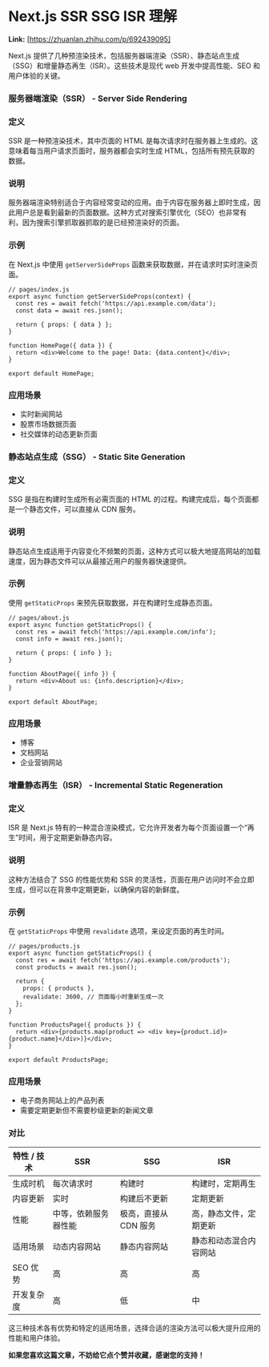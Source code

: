 # Next.js SSR SSG ISR 理解



 **Link:** [https://zhuanlan.zhihu.com/p/692439095]



Next.js 提供了几种预渲染技术，包括服务器端渲染（SSR）、静态站点生成（SSG）和增量静态再生（ISR）。这些技术是现代 web 开发中提高性能、SEO 和用户体验的关键。

### 服务器端渲染（SSR） - Server Side Rendering  
### 定义  

SSR 是一种预渲染技术，其中页面的 HTML 是每次请求时在服务器上生成的。这意味着每当用户请求页面时，服务器都会实时生成 HTML，包括所有预先获取的数据。

### 说明  

服务器端渲染特别适合于内容经常变动的应用。由于内容在服务器上即时生成，因此用户总是看到最新的页面数据。这种方式对搜索引擎优化（SEO）也非常有利，因为搜索引擎抓取器抓取的是已经预渲染好的页面。

### 示例  

在 Next.js 中使用 `getServerSideProps` 函数来获取数据，并在请求时实时渲染页面。

```
// pages/index.js
export async function getServerSideProps(context) {
  const res = await fetch('https://api.example.com/data');
  const data = await res.json();
​
  return { props: { data } };
}
​
function HomePage({ data }) {
  return <div>Welcome to the page! Data: {data.content}</div>;
}
​
export default HomePage;

```
### 应用场景  

* 实时新闻网站
* 股票市场数据页面
* 社交媒体的动态更新页面

### 静态站点生成（SSG） - Static Site Generation  
### 定义  

SSG 是指在构建时生成所有必需页面的 HTML 的过程。构建完成后，每个页面都是一个静态文件，可以直接从 CDN 服务。

### 说明  

静态站点生成适用于内容变化不频繁的页面，这种方式可以极大地提高网站的加载速度，因为静态文件可以从最接近用户的服务器快速提供。

### 示例  

使用 `getStaticProps` 来预先获取数据，并在构建时生成静态页面。

```
// pages/about.js
export async function getStaticProps() {
  const res = await fetch('https://api.example.com/info');
  const info = await res.json();
​
  return { props: { info } };
}
​
function AboutPage({ info }) {
  return <div>About us: {info.description}</div>;
}
​
export default AboutPage;

```
### 应用场景  

* 博客
* 文档网站
* 企业营销网站

### 增量静态再生（ISR） - Incremental Static Regeneration  
### 定义  

ISR 是 Next.js 特有的一种混合渲染模式，它允许开发者为每个页面设置一个“再生”时间，用于定期更新静态内容。

### 说明  

这种方法结合了 SSG 的性能优势和 SSR 的灵活性，页面在用户访问时不会立即生成，但可以在背景中定期更新，以确保内容的新鲜度。

### 示例  

在 `getStaticProps` 中使用 `revalidate` 选项，来设定页面的再生时间。

```
// pages/products.js
export async function getStaticProps() {
  const res = await fetch('https://api.example.com/products');
  const products = await res.json();
​
  return {
    props: { products },
    revalidate: 3600, // 页面每小时重新生成一次
  };
}
​
function ProductsPage({ products }) {
  return <div>{products.map(product => <div key={product.id}>{product.name}</div>)}</div>;
}
​
export default ProductsPage;

```
### 应用场景  

* 电子商务网站上的产品列表
* 需要定期更新但不需要秒级更新的新闻文章

### 对比  

| 特性 / 技术 | SSR | SSG | ISR |
| --- | --- | --- | --- |
| 生成时机 | 每次请求时 | 构建时 | 构建时，定期再生 |
| 内容更新 | 实时 | 构建后不更新 | 定期更新 |
| 性能 | 中等，依赖服务器性能 | 极高，直接从 CDN 服务 | 高，静态文件，定期更新 |
| 适用场景 | 动态内容网站 | 静态内容网站 | 静态和动态混合内容网站 |
| SEO 优势 | 高 | 高 | 高 |
| 开发复杂度 | 高 | 低 | 中 |

这三种技术各有优势和特定的适用场景，选择合适的渲染方法可以极大提升应用的性能和用户体验。

**如果您喜欢这篇文章，不妨给它点个赞并收藏，感谢您的支持！**

